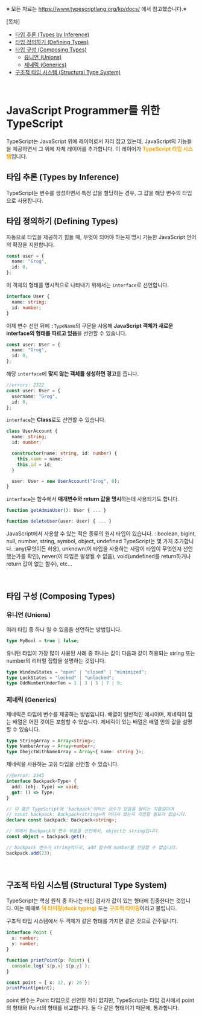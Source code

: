 ※ 모든 자료는 https://www.typescriptlang.org/ko/docs/ 에서 참고했습니다.※

[목차]<br/>

- [타입 추론 (Types by Inference)](#타입-추론-types-by-inference)<br/>
- [타입 정의하기 (Defining Types)](#타입-정의하기-defining-types)<br/>
- [타입 구성 (Composing Types)](#타입-구성-composing-types)<br/>
  - [유니언 (Unions)](#유니언-unions)<br/>
  - [제네릭 (Generics)](#제네릭-generics)<br/>
- [구조적 타입 시스템 (Structural Type System)](#구조적-타입-시스템-structural-type-system)<br/>

<br/>

# JavaScript Programmer를 위한 TypeScript

TypeScript는 JavaScript 위에 레이어로서 자리 잡고 있는데, JavaScript의 기능들을 제공하면서 그 위에 자체 레이어를 추가합니다. 이 레이어가 <b style="color: orange;">TypeScript 타입 시스템</b>입니다.

## 타입 추론 (Types by Inference)

TypeScript는 변수를 생성하면서 특정 값을 할당하는 경우, 그 값을 해당 변수의 타입으로 사용합니다.

## 타입 정의하기 (Defining Types)

자동으로 타입을 제공하기 힘들 때, 무엇이 되어야 하는지 명시 가능한 JavaScript 언어의 확장을 지원합니다.

```typescript
const user = {
  name: "Grog",
  id: 0,
};
```

이 객체의 형태를 명시적으로 나타내기 위해서는 `interface`로 선언합니다.

```typescript
interface User {
  name: string;
  id: number;
}
```

이제 변수 선언 뒤에 `:TypeName`의 구문을 사용해 <b>JavaScript 객체가 새로운 interface의 형태를 따르고 있음</b>을 선언할 수 있습니다.

```typescript
const user: User = {
  name: "Grog",
  id: 0,
};
```

해당 `interface`에 <b>맞지 않는 객체를 생성하면 경고</b>를 줍니다.

```typescript
//errors: 2322
const user: User = {
  username: "Grog",
  id: 0,
};
```

`interface`는 <b>Class</b>로도 선언할 수 있습니다.

```typescript
class UserAccount {
  name: string;
  id: number;

  constructor(name: string, id: number) {
    this.name = name;
    this.id = id;
  }

  user: User = new UserAccount("Grog", 0);
}
```

`interface`는 함수에서 <b>매개변수와 return 값을 명시</b>하는데 사용되기도 합니다.

```typescript
function getAdminUser(): User { ... }

function deleteUser(user: User) { ... }
```

JavaScript에서 사용할 수 있는 적은 종류의 원시 타입이 있습니다.
: boolean, bigint, null, number, string, symbol, object, undefined
TypeScript는 몇 가지 추가합니다.
:any(무엇이든 허용), unknown(이 타입을 사용하는 사람이 타입이 무엇인지 선언했는가를 확인), never(이 타입은 발생될 수 없음), void(undefined를 return하거나 return 값이 없는 함수), etc...

<br />

## 타입 구성 (Composing Types)

### 유니언 (Unions)

여러 타입 중 하나 일 수 있음을 선언하는 방법입니다.

```typescript
type MyBool = true | false;
```

유니턴 타입이 가장 많이 사용된 사례 중 하나는 값이 다음과 같이 허용되는 string 또는 number의 리터럴 집합을 설명하는 것입니다.

```typescript
type WindowStates = "open" | "closed" | "minimized";
type LockStates = "locked" | "unlocked";
type OddNumberUnderTen = 1 | 3 | 5 | 7 | 9;
```

### 제네릭 (Generics)

제네릭은 타입에 변수를 제공하는 방법입니다.
배열이 일반적인 예시이며, 제네릭이 없는 배열은 어떤 것이든 포함할 수 있습니다. 제네릭이 있는 배열은 배열 안의 값을 설명할 수 있습니다.

```typescript
type StringArray = Array<string>;
type NumberArray = Array<number>;
type ObejctWithNameArray = Array<{ name: string }>;
```

제네릭을 사용하는 고유 타입을 선언할 수 있습니다.

```typescript
//@error: 2345
interface Backpack<Type> {
  add: (obj: Type) => void;
  get: () => Type;
}

// 이 줄은 TypeScript에 'backpack'이라는 상수가 있음을 알리는 지름길이며
// const backpack: Backpack<string>이 어디서 왔는지 걱정할 필요가 없습니다.
declare const backpack: Backpack<string>;

// 위에서 Backpack의 변수 부분을 선언해서, object는 string입니다.
const object = backpack.get();

// backpack 변수가 string이므로, add 함수에 number를 전달할 수 없습니다.
backpack.add(23);
```

<br/>

## 구조적 타입 시스템 (Structural Type System)

TypeScript는 핵심 원칙 중 하나는 타입 검사가 값이 있는 형태에 집중한다는 것입니다. 이는 때때로 <b style="color: orange;">덕 타이핑(duck typing)</b> 또는 <b style="color: orange;">구조적 타이핑</b>이라고 불립니다.

구조적 타입 시스템에서 두 객체가 같은 형태를 가지면 같은 것으로 간주됩니다.

```typescript
interface Point {
  x: number;
  y: number;
}

function printPoint(p: Point) {
  console.log(`${p.x} ${p.y}`);
}

const point = { x: 12, y: 26 };
printPoint(point);
```

point 변수는 Point 타입으로 선언된 적이 없지만, TypeScript는 타입 검사에서 point의 형태와 Point의 형태를 비교합니다. 둘 다 같은 형태이기 때문에, 통과합니다.
